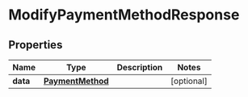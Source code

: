 # ModifyPaymentMethodResponse

## Properties

Name | Type | Description | Notes
------------ | ------------- | ------------- | -------------
**data** | [**PaymentMethod**](PaymentMethod.md) |  | [optional] 


